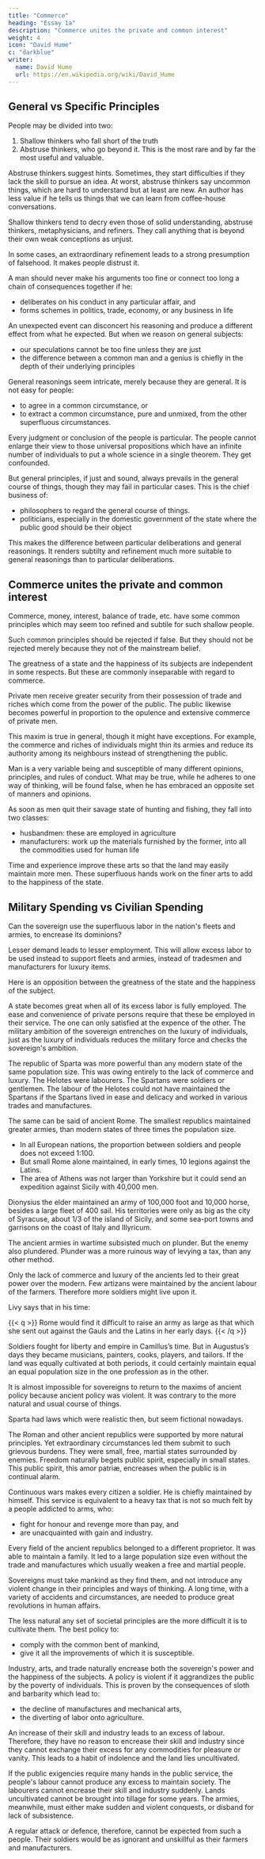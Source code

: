 ```yaml
---
title: "Commerce"
heading: "Essay 1a"
description: "Commerce unites the private and common interest"
weight: 4
icon: "David Hume"
c: "darkblue"
writer:
  name: David Hume
  url: https://en.wikipedia.org/wiki/David_Hume
---
```



## General vs Specific Principles

People may be divided into two:

1. Shallow thinkers who fall short of the truth
2. Abstruse thinkers, who go beyond it. This is the most rare and by far the most useful and valuable.

Abstruse thinkers suggest hints. Sometimes, they start difficulties if they lack the skill to pursue an idea. At worst, abstruse thinkers say uncommon things, which are hard to understand but at least are new.  An author has less value if he tells us things that we can learn from coffee-house conversations.
<!-- ; but which may produce fine discoveries, when handled by men who have a more just way of thinking.  -->

Shallow thinkers tend to decry even those of solid understanding, abstruse thinkers, metaphysicians, and refiners. They call anything that is beyond their own weak conceptions as unjust. 

In some cases, an extraordinary refinement leads to a strong presumption of falsehood. It makes people distrust it.<!--  and where no reasoning is to be trusted but what is natural and easy. --> 

A man should never make his arguments too fine or connect too long a chain of consequences together if he:
- deliberates on his conduct in any particular affair, and
- forms schemes in politics, trade, economy, or any business in life 

An unexpected event can disconcert his reasoning and produce a different effect from what he expected. But when we reason on general subjects:
- our speculations cannot be too fine unless they are just
- the difference between a common man and a genius is chiefly in the depth of their underlying principles 

General reasonings seem intricate, merely because they are general. It is not easy for people:
- to agree in a common circumstance, or 
- to extract a common circumstance, pure and unmixed, from the other superfluous circumstances. 

Every judgment or conclusion of the people is particular. The people cannot enlarge their view to those universal propositions which have an infinite number of individuals to put a whole science in a single theorem. They get confounded.<!--  Their conclusions seem intricate and obscure. --> 

But general principles, if just and sound, always prevails in the general course of things, though they may fail in particular cases. This is the chief business of:
- philosophers to regard the general course of things. 
- politicians, especially in the domestic government of the state where the public good should be their object
<!-- , depends on the concurrence of a multitude of causes;1 not, as in foreign politics, on accidents and chances, and the caprices of a few persons.  -->

This makes the difference between particular deliberations and general reasonings. It renders subtilty and refinement much more suitable to general reasonings than to particular deliberations. 

<!-- I thought this introduction necessary before the following discourses on  -->


## Commerce unites the private and common interest

Commerce, money, interest, balance of trade, etc. have some common principles which may seem too refined and subtile for such shallow people.
<!--  vulgar subjects.  -->

Such common principles should be rejected if false. But they should not be rejected merely because they not of the mainstream belief. 
<!-- are out of the common road.  -->

The greatness of a state and the happiness of its subjects are independent in some respects. But these are commonly inseparable with regard to commerce.

Private men receive greater security from their possession of trade and riches which come from the power of the public. The public likewise becomes powerful in proportion to the opulence and extensive commerce of private men. 

This maxim is true in general, though it might have exceptions. For example, the commerce and riches of individuals might thin its armies and reduce its authority among its neighbours instead of strengthening the public.

Man is a very variable being and susceptible of many different opinions, principles, and rules of conduct. What may be true, while he adheres to one way of thinking, will be found false, when he has embraced an opposite set of manners and opinions.

As soon as men quit their savage state of hunting and fishing, they fall into two classes:
- husbandmen: these are employed in agriculture
- manufacturers: work up the materials furnished by the former, into all the commodities used for human life

<!-- - ; though the arts of agriculture employ at first the most numerous part of the society.2  -->

Time and experience improve these arts so that the land may easily maintain more men. <!-- , than those who are immediately employed in its culture, or who furnish the more necessary manufactures to such as are so employed. --> These superfluous hands work on the finer arts to <!-- , which are commonly denominated the arts of luxury, they --> add to the happiness of the state.
<!-- ; since they afford to many the opportunity of receiving enjoyments, with which they would otherwise have been unacquainted.  -->



## Military Spending vs Civilian Spending 

Can the sovereign use the superfluous labor in the nation's fleets and armies, to encrease its dominions?

Lesser demand leads to lesser employment. This will allow excess labor to be used instead to support fleets and armies, instead of tradesmen and manufacturers for luxury items.

Here is an opposition between the greatness of the state and the happiness of the subject. 

A state becomes great when all of its excess labor is fully employed. The ease and convenience of private persons require that these be employed in their service. The one can only satisfied at the expence of the other. The military ambition of the sovereign entrenches on the luxury of individuals, just as the luxury of individuals reduces the military force and checks the sovereign's ambition.

<!-- is this reasoning merely chimerical; but is founded on history and experience.  -->

The republic of Sparta was more powerful than any modern state of the same population size. This was owing entirely to the lack of commerce and luxury. The Helotes were labourers. The Spartans were soldiers or gentlemen. The labour of the Helotes could not have maintained the Spartans if the Spartans lived in ease and delicacy and worked in various trades and manufactures. 

The same can be said of ancient Rome. The smallest republics maintained greater armies, than modern states of three times the population size. 
- In all European nations, the proportion between soldiers and people does not exceed 1:100. 
- But small Rome alone maintained, in early times, 10 legions against the Latins.
- The area of Athens was not larger than Yorkshire but it could send an expedition against Sicily with 40,000 men. 

Dionysius the elder maintained an army of 100,000 foot and 10,000 horse, besides a large fleet of 400 sail. His territories were only as big as the city of Syracuse, about 1/3 of the island of Sicily, and some sea-port towns and garrisons on the coast of Italy and Illyricum. 

The ancient armies in wartime subsisted much on plunder. But the enemy also plundered. Plunder was a more ruinous way of levying a tax, than any other method.

Only the lack of commerce and luxury of the ancients led to their great power over the modern. Few artizans were maintained by the ancient labour of the farmers. Therefore more soldiers might live upon it. 

Livy says that in his time: 

{{< q >}}
Rome would find it difficult to raise an army as large as that which she sent out against the Gauls and the Latins in her early days.
{{< /q >}}

Soldiers fought for liberty and empire in Camillus’s time. But in Augustus’s days they became musicians, painters, cooks, players, and tailors. If the land was equally cultivated at both periods, it could certainly maintain equal an equal population size in the one profession as in the other. 

<!-- They added nothing to the mere necessaries of life, in the latter period more than in the former.is natural on this occasion to ask, whether  may not , and consult their own interest in this respect, more than the happiness of their subjects?  -->

It is almost impossible for sovereigns to return to the maxims of ancient policy because ancient policy was violent. It was contrary to the more natural and usual course of things. 

Sparta had laws which were realistic then, but seem fictional nowadays. 
<!-- was governed with peculiar laws which are justly esteemed by everyone. But such a government might appear as mere philosophical fiction and impossible to become a reality.  -->

The Roman and other ancient republics were supported by more natural principles. Yet extraordinary circumstances led them submit to such grievous burdens. They were small, free, martial states surrounded by enemies. Freedom naturally begets public spirit, especially in small states. This public spirit, this amor patriæ, encreases when the public is in continual alarm. 

Continuous wars makes every citizen a soldier. He is chiefly maintained by himself. This service is equivalent to a heavy tax that is not so much felt by a people addicted to arms, who:
- fight for honour and revenge more than pay, and
- are unacquainted with gain and industry.

<!-- The great equality of fortunes among people ,  -->

Every field of the ancient republics belonged to a different proprietor. It was able to maintain a family. It led to a large population size even without the trade and manufactures which usually weaken a free and martial people.

Sovereigns must take mankind as they find them, and not introduce any violent change in their principles and ways of thinking.  A long time, with a variety of accidents and circumstances, are needed to produce great revolutions in human affairs. 

The less natural any set of societal principles are the more difficult it is to cultivate them. The best policy to:
- comply with the common bent of mankind,
- give it all the improvements of which it is susceptible. 

Industry, arts, and trade naturally encrease both the sovereign's power and the happiness of the subjects. A policy is violent if it aggrandizes the public by the poverty of individuals. This is proven by the consequences of sloth and barbarity which lead to:
- the decline of manufactures and mechanical arts, 
- the diverting of labor onto agriculture. 

An increase of their skill and industry leads to an excess of labour. Therefore, they have no reason to encrease their skill and industry since they cannot exchange their excess for any commodities for pleasure or vanity. This leads to a habit of indolence and the land lies uncultivated. <!-- What is cultivated, yields not its utmost for want of skill and assiduity in the farmers.  -->

If the public exigencies require many hands in the public service, the people's labour cannot produce any excess to maintain society. The labourers cannot encrease their skill and industry suddenly. Lands uncultivated cannot be brought into tillage for some years. The armies, meanwhile, must either make sudden and violent conquests, or disband for lack of subsistence. 

A regular attack or defence, therefore, cannot be expected from such a people. Their soldiers would be as ignorant and unskillful as their farmers and manufacturers.
